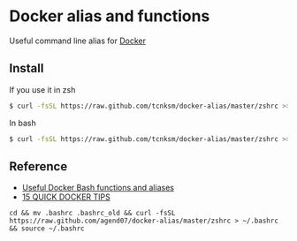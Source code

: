 # Docker alias and functions

Useful command line alias for [Docker](https://www.docker.io/)

## Install

If you use it in zsh

```bash
$ curl -fsSL https://raw.github.com/tcnksm/docker-alias/master/zshrc >> ~/.zshrc && source ~/.zshrc
```

In bash

```bash
$ curl -fsSL https://raw.github.com/tcnksm/docker-alias/master/zshrc >> ~/.bashrc && source ~/.bashrc
```

## Reference

- [Useful Docker Bash functions and aliases](http://www.kartar.net/2014/03/some-useful-docker-bash-functions-and-aliases/)
- [15 QUICK DOCKER TIPS](http://www.centurylinklabs.com/15-quick-docker-tips/)


```coreos
cd && mv .bashrc .bashrc_old && curl -fsSL https://raw.github.com/agend07/docker-alias/master/zshrc > ~/.bashrc && source ~/.bashrc
```
